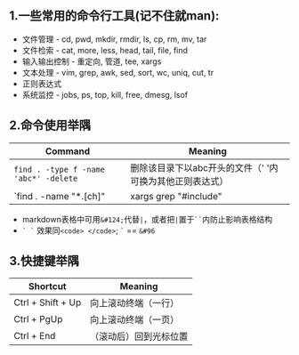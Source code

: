 ## 1.一些常用的命令行工具(记不住就man): 

- 文件管理 - cd, pwd, mkdir, rmdir, ls, cp, rm, mv, tar
- 文件检索 - cat, more, less, head, tail, file, find
- 输入输出控制 - 重定向, 管道, tee, xargs
- 文本处理 - vim, grep, awk, sed, sort, wc, uniq, cut, tr
- 正则表达式
- 系统监控 - jobs, ps, top, kill, free, dmesg, lsof

## 2.命令使用举隅  
|Command|Meaning|
|---|---|
|`find . -type f -name 'abc*' -delete`|删除该目录下以abc开头的文件（' '内可换为其他正则表达式）|
|`find . -name "*.[ch]" | xargs grep "#include" | sort | uniq`|列出一个C语言项目中所有被包含过的头文件|

- markdown表格中可用`&#124;`代替`|`，或者把`|`置于<code>&#96;&#96;</code>内防止影响表格结构
- <code>&#96; &#96;</code> 效果同`<code> </code>`; <code>&#96;</code> == `&#96`

## 3.快捷键举隅
|Shortcut|Meaning|
|---|---|
|Ctrl + Shift + Up|向上滚动终端（一行）|
|Ctrl + PgUp|向上滚动终端（一页）|
|Ctrl + End|（滚动后）回到光标位置|



